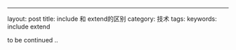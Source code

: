 ---
layout: post
title: include 和 extend的区别
category: 技术
tags:
keywords: include extend

to be continued ..

